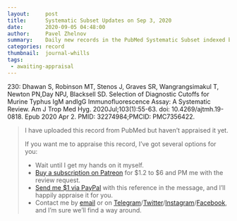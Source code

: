 ```yaml
---
layout:     post
title:      Systematic Subset Updates on Sep 3, 2020
date:       2020-09-05 04:48:00
author:     Pavel Zhelnov
summary:    Daily new records in the PubMed Systematic Subset indexed by Sep 3, 2020.
categories: record
thumbnail:  journal-whills
tags:
 - awaiting-appraisal
---
```


230: Dhawan S, Robinson MT, Stenos J, Graves SR, Wangrangsimakul T, Newton PN,Day NPJ, Blacksell SD. Selection of Diagnostic Cutoffs for Murine Typhus IgM andIgG Immunofluorescence Assay: A Systematic Review. Am J Trop Med Hyg. 2020Jul;103(1):55-63. doi: 10.4269/ajtmh.19-0818. Epub 2020 Apr 2. PMID: 32274984;PMCID: PMC7356422.

> I have uploaded this record from PubMed but haven’t appraised it yet.
>
> If you want me to appraise this record, I’ve got several options for you:
> * Wait until I get my hands on it myself.
> * [Buy a subscription on Patreon](https://patreon.com/zheln) for $1.2 to $6 and PM me with the review request.
> * [Send me $1 via PayPal](https://paypal.me/pjelnov) with this reference in the message, and I’ll happily appraise it for you.
> * Contact me by [email](mailto:pavel@zheln.com) or on [Telegram](https://t.me/drzhelnov)/[Twitter](https://twitter.com/drzhelnov)/[Instagram](https://instagram.com/igzheln)/[Facebook](https://facebook.com/drzhelnov), and I’m sure we’ll find a way around.
